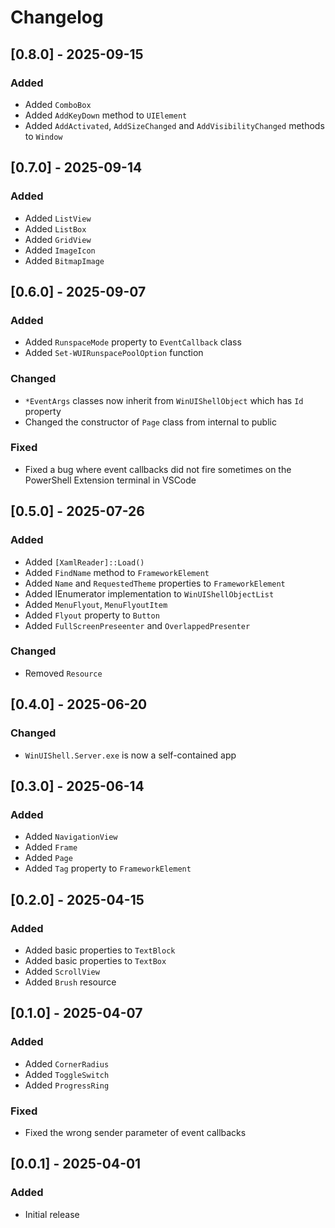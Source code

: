 # Changelog

## [0.8.0] - 2025-09-15

### Added

- Added `ComboBox`
- Added `AddKeyDown` method to `UIElement`
- Added `AddActivated`, `AddSizeChanged` and `AddVisibilityChanged` methods to `Window`

## [0.7.0] - 2025-09-14

### Added

- Added `ListView`
- Added `ListBox`
- Added `GridView`
- Added `ImageIcon`
- Added `BitmapImage`

## [0.6.0] - 2025-09-07

### Added

- Added `RunspaceMode` property to `EventCallback` class
- Added `Set-WUIRunspacePoolOption` function

### Changed

- `*EventArgs` classes now inherit from `WinUIShellObject` which has `Id` property
- Changed the constructor of `Page` class from internal to public

### Fixed

- Fixed a bug where event callbacks did not fire sometimes on the PowerShell Extension terminal in VSCode

## [0.5.0] - 2025-07-26

### Added

- Added `[XamlReader]::Load()`
- Added `FindName` method to `FrameworkElement`
- Added `Name` and `RequestedTheme` properties to `FrameworkElement`
- Added IEnumerator implementation to `WinUIShellObjectList`
- Added `MenuFlyout`, `MenuFlyoutItem`
- Added `Flyout` property to `Button`
- Added `FullScreenPreseenter` and `OverlappedPresenter`

### Changed

- Removed `Resource`

## [0.4.0] - 2025-06-20

### Changed

- `WinUIShell.Server.exe` is now a self-contained app

## [0.3.0] - 2025-06-14

### Added

- Added `NavigationView`
- Added `Frame`
- Added `Page`
- Added `Tag` property to `FrameworkElement`

## [0.2.0] - 2025-04-15

### Added

- Added basic properties to `TextBlock`
- Added basic properties to `TextBox`
- Added `ScrollView`
- Added `Brush` resource

## [0.1.0] - 2025-04-07

### Added

- Added `CornerRadius`
- Added `ToggleSwitch`
- Added `ProgressRing`

### Fixed

- Fixed the wrong sender parameter of event callbacks

## [0.0.1] - 2025-04-01

### Added

- Initial release
